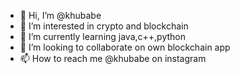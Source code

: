 - 👋 Hi, I’m @khubabe
- 👀 I’m interested in crypto and blockchain
- 🌱 I’m currently learning java,c++,python 
- 💞️ I’m looking to collaborate on own blockchain app
- 📫 How to reach me @khubabe on instagram 

<!---
khubabe/khubabe is a ✨ special ✨ repository because its `README.md` (this file) appears on your GitHub profile.
You can click the Preview link to take a look at your changes.
--->
